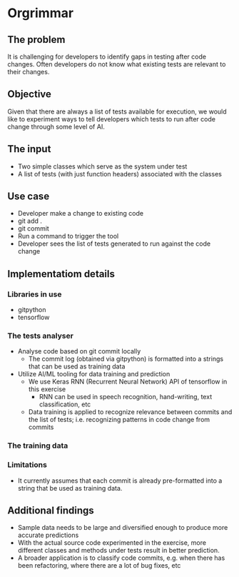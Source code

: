# Orgrimmar

## The problem

It is challenging for developers to identify gaps in testing after code changes. Often developers do not know what existing tests are relevant to their changes.

## Objective

Given that there are always a list of tests available for execution, we would like to experiment ways to tell developers which tests to run after code change through some level of AI.

## The input

* Two simple classes which serve as the system under test
* A list of tests (with just function headers) associated with the classes

## Use case

* Developer make a change to existing code
* git add .
* git commit
* Run a command to trigger the tool
* Developer sees the list of tests generated to run against the code change

## Implementatiom details

### Libraries in use

* gitpython
* tensorflow

### The tests analyser
* Analyse code based on git commit locally
  * The commit log (obtained via gitpython) is formatted into a strings that can be used as training data
* Utilize AI/ML tooling for data training and prediction
  * We use Keras RNN (Recurrent Neural Network) API of tensorflow in this exercise
    * RNN can be used in speech recognition, hand-writing, text classification, etc
  * Data training is applied to recognize relevance between commits and the list of tests; i.e. recognizing patterns in code change from commits

### The training data

### Limitations
* It currently assumes that each commit is already pre-formatted into a string that be used as training data.

## Additional findings
* Sample data needs to be large and diversified enough to produce more accurate predictions
* With the actual source code experimented in the exercise, more different classes and methods under tests result in better prediction.
* A broader application is to classify code commits, e.g. when there has been refactoring, where there are a lot of bug fixes, etc


